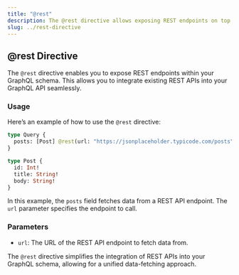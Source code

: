 ```yaml
---
title: "@rest"
description: The @rest directive allows exposing REST endpoints on top of GraphQL.
slug: ../rest-directive
---
```


## @rest Directive

The `@rest` directive enables you to expose REST endpoints within your GraphQL schema. This allows you to integrate existing REST APIs into your GraphQL API seamlessly.

### Usage

Here’s an example of how to use the `@rest` directive:

```graphql
type Query {
  posts: [Post] @rest(url: "https://jsonplaceholder.typicode.com/posts")
}

type Post {
  id: Int!
  title: String!
  body: String!
}
```

In this example, the `posts` field fetches data from a REST API endpoint. The `url` parameter specifies the endpoint to call.

### Parameters

- `url`: The URL of the REST API endpoint to fetch data from.

The `@rest` directive simplifies the integration of REST APIs into your GraphQL schema, allowing for a unified data-fetching approach.
